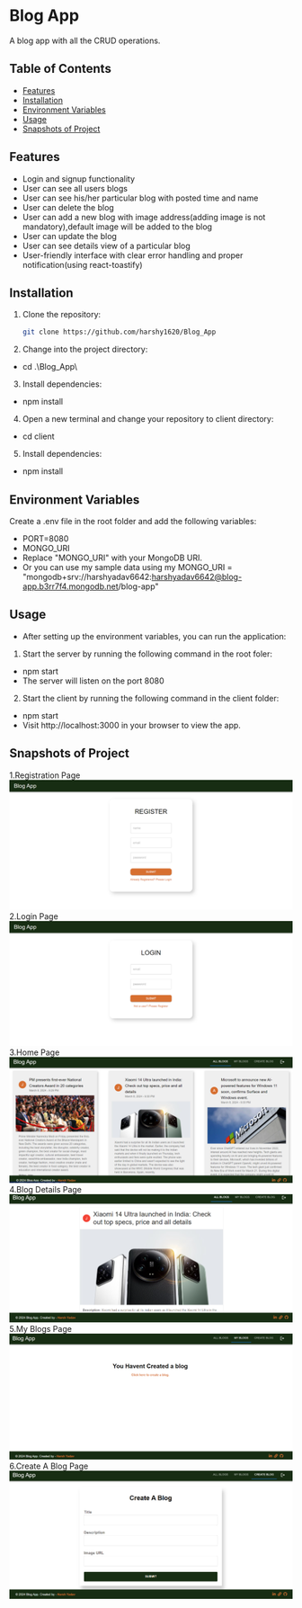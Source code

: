 # Blog App

A blog app with all the CRUD operations.

## Table of Contents

- [Features](#features)
- [Installation](#installation)
- [Environment Variables](#environment-variables)
- [Usage](#usage)
- [Snapshots of Project](#sanpshots)

## Features

- Login and signup functionality
- User can see all users blogs
- User can see his/her particular blog with posted time and name
- User can delete the blog
- User can add a new blog with image address(adding image is not mandatory),default image will be added to the blog
- User can update the blog
- User can see details view of a particular blog
- User-friendly interface with clear error handling and proper notification(using react-toastify)

## Installation

1. Clone the repository:

   ```bash
   git clone https://github.com/harshy1620/Blog_App

   ```

2. Change into the project directory:

- cd .\Blog_App\

3. Install dependencies:

- npm install

4. Open a new terminal and change your repository to client directory:

- cd client

5. Install dependencies:

- npm install

## Environment Variables

Create a .env file in the root folder and add the following variables:

- PORT=8080
- MONGO_URI
- Replace "MONGO_URI" with your MongoDB URI.
- Or you can use my sample data using my MONGO_URI = "mongodb+srv://harshyadav6642:harshyadav6642@blog-app.b3rr7f4.mongodb.net/blog-app"

## Usage

- After setting up the environment variables, you can run the application:

1. Start the server by running the following command in the root foler:

- npm start
- The server will listen on the port 8080

2. Start the client by running the following command in the client folder:

- npm start
- Visit http://localhost:3000 in your browser to view the app.

## Snapshots of Project
1.Registration Page ![Registration Page](https://github.com/harshy1620/Blog_App/blob/main/Register.png)
2.Login Page ![Login Page](https://github.com/harshy1620/Blog_App/blob/main/Login.png)
3.Home Page ![Home Page](https://github.com/harshy1620/Blog_App/blob/main/Home-Page.png)
4.Blog Details Page ![Blog Details Page](https://github.com/harshy1620/Blog_App/blob/main/Blog-Details.png)
5.My Blogs Page ![My Blogs Page](https://github.com/harshy1620/Blog_App/blob/main/My-Blogs.png)
6.Create A Blog Page ![Create A Blog Page](https://github.com/harshy1620/Blog_App/blob/main/Create-A-Blog.png)
